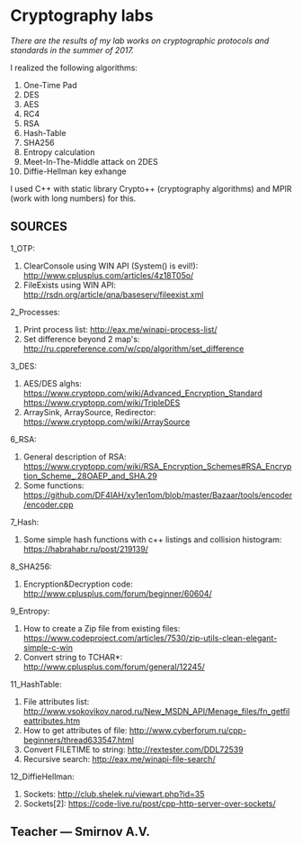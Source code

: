 # Cryptography labs

*There are the results of my lab works on cryptographic protocols and standards in the summer of 2017.*

I realized the following algorithms:
1. One-Time Pad
2. DES
3. AES
4. RC4
5. RSA
6. Hash-Table
7. SHA256
8. Entropy calculation
9. Meet-In-The-Middle attack on 2DES
10. Diffie-Hellman key exhange

I used C++ with static library Crypto++ (cryptography algorithms) and MPIR (work with long numbers) for this.


## SOURCES

1_OTP:
  1) ClearConsole using WIN API (System() is evil!):  http://www.cplusplus.com/articles/4z18T05o/
  2) FileExists using WIN API: http://rsdn.org/article/qna/baseserv/fileexist.xml

2_Processes:
  1) Print process list: http://eax.me/winapi-process-list/
  2) Set difference beyond 2 map's: http://ru.cppreference.com/w/cpp/algorithm/set_difference

3_DES:
  1) AES/DES alghs: https://www.cryptopp.com/wiki/Advanced_Encryption_Standard
                    https://www.cryptopp.com/wiki/TripleDES
  2) ArraySink, ArraySource, Redirector: https://www.cryptopp.com/wiki/ArraySource

6_RSA:
  1) General description of RSA: https://www.cryptopp.com/wiki/RSA_Encryption_Schemes#RSA_Encryption_Scheme_.28OAEP_and_SHA.29
  2) Some functions: https://github.com/DF4IAH/xy1en1om/blob/master/Bazaar/tools/encoder/encoder.cpp

7_Hash:
  1) Some simple hash functions with c++ listings and collision histogram: https://habrahabr.ru/post/219139/
  
8_SHA256:
  1) Encryption&Decryption code: http://www.cplusplus.com/forum/beginner/60604/

9_Entropy:
  1) How to create a Zip file from existing files: https://www.codeproject.com/articles/7530/zip-utils-clean-elegant-simple-c-win
  2) Convert string to TCHAR*: http://www.cplusplus.com/forum/general/12245/

11_HashTable: 
  1) File attributes list: http://www.vsokovikov.narod.ru/New_MSDN_API/Menage_files/fn_getfileattributes.htm
  2) How to get attributes of file: http://www.cyberforum.ru/cpp-beginners/thread633547.html
  3) Convert FILETIME to string: http://rextester.com/DDL72539
  4) Recursive search: http://eax.me/winapi-file-search/
  
12_DiffieHellman:
  1) Sockets: http://club.shelek.ru/viewart.php?id=35
  2) Sockets[2]: https://code-live.ru/post/cpp-http-server-over-sockets/
 
## Teacher — Smirnov A.V.
